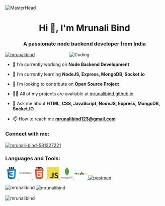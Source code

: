 ![MasterHead](https://user-images.githubusercontent.com/10498744/210012254-234538ff-d198-48aa-8964-37e6fd45d227.gif)
<h1 align="center">Hi 👋, I'm Mrunali Bind</h1>
<h3 align="center">A passionate node backend developer from India</h3>

<img align="right" alt="Coding" width="300" src="https://media.tenor.com/S59bPkT0pqcAAAAC/programming.gif">

<p align="left"> <a href="https://github.com/ryo-ma/github-profile-trophy"><img src="https://github-profile-trophy.vercel.app/?username=mrunalibind" alt="mrunalibind" /></a> </p>

- 🔭 I’m currently working on **Node Backend Development**

- 🌱 I’m currently learning **NodeJS, Express, MongoDB, Socket.io**

- 👯 I’m looking to contribute on **Open Source Project**

- 👨‍💻 All of my projects are available at [mrunalibind.github.io](mrunalibind.github.io)

- 💬 Ask me about **HTML, CSS, JavaScript, NodeJS, Express, MongoDB, Socket.IO**

- 📫 How to reach me **mrunalibind123@gmail.com**

<h3 align="left">Connect with me:</h3>
<p align="left">
<a href="https://linkedin.com/in/mrunali-bind-581227221" target="blank"><img align="center" src="https://raw.githubusercontent.com/rahuldkjain/github-profile-readme-generator/master/src/images/icons/Social/linked-in-alt.svg" alt="mrunali-bind-581227221" height="30" width="40" /></a>
</p>

<h3 align="left">Languages and Tools:</h3>
<p align="left"> <a href="https://www.w3schools.com/css/" target="_blank" rel="noreferrer"> <img src="https://raw.githubusercontent.com/devicons/devicon/master/icons/css3/css3-original-wordmark.svg" alt="css3" width="40" height="40"/> </a> <a href="https://expressjs.com" target="_blank" rel="noreferrer"> <img src="https://raw.githubusercontent.com/devicons/devicon/master/icons/express/express-original-wordmark.svg" alt="express" width="40" height="40"/> </a> <a href="https://www.w3.org/html/" target="_blank" rel="noreferrer"> <img src="https://raw.githubusercontent.com/devicons/devicon/master/icons/html5/html5-original-wordmark.svg" alt="html5" width="40" height="40"/> </a> <a href="https://developer.mozilla.org/en-US/docs/Web/JavaScript" target="_blank" rel="noreferrer"> <img src="https://raw.githubusercontent.com/devicons/devicon/master/icons/javascript/javascript-original.svg" alt="javascript" width="40" height="40"/> </a> <a href="https://www.mongodb.com/" target="_blank" rel="noreferrer"> <img src="https://raw.githubusercontent.com/devicons/devicon/master/icons/mongodb/mongodb-original-wordmark.svg" alt="mongodb" width="40" height="40"/> </a> <a href="https://nodejs.org" target="_blank" rel="noreferrer"> <img src="https://raw.githubusercontent.com/devicons/devicon/master/icons/nodejs/nodejs-original-wordmark.svg" alt="nodejs" width="40" height="40"/> </a> <a href="https://postman.com" target="_blank" rel="noreferrer"> <img src="https://www.vectorlogo.zone/logos/getpostman/getpostman-icon.svg" alt="postman" width="40" height="40"/> </a> </p>

<p><img align="left" src="https://github-readme-stats.vercel.app/api/top-langs?username=mrunalibind&show_icons=true&locale=en&layout=compact" alt="mrunalibind" /></p>

<p>&nbsp;<img align="center" src="https://github-readme-stats.vercel.app/api?username=mrunalibind&show_icons=true&locale=en" alt="mrunalibind" /></p>

<p><img align="center" src="https://github-readme-streak-stats.herokuapp.com/?user=mrunalibind&" alt="mrunalibind" /></p>
